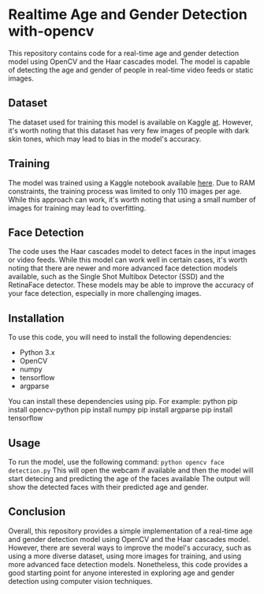 # Realtime Age and Gender Detection with-opencv

This repository contains code for a real-time age and gender detection model using OpenCV and the Haar cascades model. The model is capable of detecting the age and gender of people in real-time video feeds or static images.

## Dataset
The dataset used for training this model is available on Kaggle [at](https://www.kaggle.com/datasets/shanmukh05/agedetection). However, it's worth noting that this dataset has very few images of people with dark skin tones, which may lead to bias in the model's accuracy.

## Training

The model was trained using a Kaggle notebook available [here](https://www.kaggle.com/code/rashidrk/age-and-gender-detection). Due to RAM constraints, the training process was limited to only 110 images per age. While this approach can work, it's worth noting that using a small number of images for training may lead to overfitting.

## Face Detection

The code uses the Haar cascades model to detect faces in the input images or video feeds. While this model can work well in certain cases, it's worth noting that there are newer and more advanced face detection models available, such as the Single Shot Multibox Detector (SSD) and the RetinaFace detector. These models may be able to improve the accuracy of your face detection, especially in more challenging images.

## Installation

To use this code, you will need to install the following dependencies:

* Python 3.x
* OpenCV
* numpy
* tensorflow
* argparse

You can install these dependencies using pip. For example:
python
pip install opencv-python
pip install numpy
pip install argparse
pip install tensorflow

## Usage

To run the model, use the following command:
`python opencv face detection.py`
This will open the webcam if available and then the model will start detecing and predicting the age of the faces available
The output will show the detected faces with their predicted age and gender.

## Conclusion

Overall, this repository provides a simple implementation of a real-time age and gender detection model using OpenCV and the Haar cascades model. However, there are several ways to improve the model's accuracy, such as using a more diverse dataset, using more images for training, and using more advanced face detection models. Nonetheless, this code provides a good starting point for anyone interested in exploring age and gender detection using computer vision techniques.
